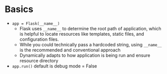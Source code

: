 # Basics

- `app = Flask(__name__)`
  - Flask uses `__name__` to determine the root path of application, which is helpful to locate resources like templates, static files, and configuration files.
  - While you could technically pass a hardcoded string, using `__name__` is the recommended and conventional approach
  - Dynamically adapts to how application is being run and ensure resource directory
- `app.run()` default is debug mode = False